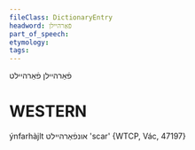 ```yaml
---
fileClass: DictionaryEntry
headword: פֿאַרהיילן
part_of_speech: 
etymology: 
tags: 
---
```

פֿאַרהיילן
פֿאַרהיילט

WESTERN
========

ýnfarhàjlt אונפֿאַרהיילט 'scar' {WTCP, Vác, 47197}